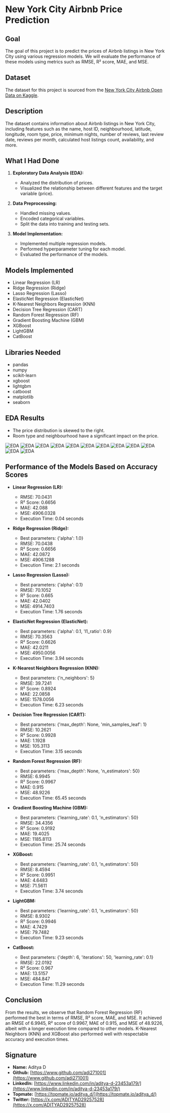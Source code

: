 # New York City Airbnb Price Prediction

## Goal
The goal of this project is to predict the prices of Airbnb listings in New York City using various regression models. We will evaluate the performance of these models using metrics such as RMSE, R² score, MAE, and MSE.

## Dataset
The dataset for this project is sourced from the [New York City Airbnb Open Data on Kaggle](https://www.kaggle.com/datasets/dgomonov/new-york-city-airbnb-open-data/data).

## Description
The dataset contains information about Airbnb listings in New York City, including features such as the name, host ID, neighbourhood, latitude, longitude, room type, price, minimum nights, number of reviews, last review date, reviews per month, calculated host listings count, availability, and more.

## What I Had Done
1. **Exploratory Data Analysis (EDA):**
    - Analyzed the distribution of prices.
    - Visualized the relationship between different features and the target variable (price).

2. **Data Preprocessing:**
    - Handled missing values.
    - Encoded categorical variables.
    - Split the data into training and testing sets.

3. **Model Implementation:**
    - Implemented multiple regression models.
    - Performed hyperparameter tuning for each model.
    - Evaluated the performance of the models.

## Models Implemented
- Linear Regression (LR)
- Ridge Regression (Ridge)
- Lasso Regression (Lasso)
- ElasticNet Regression (ElasticNet)
- K-Nearest Neighbors Regression (KNN)
- Decision Tree Regression (CART)
- Random Forest Regression (RF)
- Gradient Boosting Machine (GBM)
- XGBoost
- LightGBM
- CatBoost

## Libraries Needed
- pandas
- numpy
- scikit-learn
- xgboost
- lightgbm
- catboost
- matplotlib
- seaborn

## EDA Results
- The price distribution is skewed to the right.
- Room type and neighbourhood have a significant impact on the price.

![EDA](https://github.com/adi271001/ML-Crate/blob/airbnb-price/New%20York%20City%20Airbnb%20Price%20Detection/Images/__results___31_1.png?raw=true)
![EDA](https://github.com/adi271001/ML-Crate/blob/airbnb-price/New%20York%20City%20Airbnb%20Price%20Detection/Images/__results___31_3.png?raw=true)
![EDA](https://github.com/adi271001/ML-Crate/blob/airbnb-price/New%20York%20City%20Airbnb%20Price%20Detection/Images/__results___33_3.png?raw=true)
![EDA](https://github.com/adi271001/ML-Crate/blob/airbnb-price/New%20York%20City%20Airbnb%20Price%20Detection/Images/__results___33_5.png?raw=true)
![EDA](https://github.com/adi271001/ML-Crate/blob/airbnb-price/New%20York%20City%20Airbnb%20Price%20Detection/Images/__results___33_7.png?raw=true)
![EDA](https://github.com/adi271001/ML-Crate/blob/airbnb-price/New%20York%20City%20Airbnb%20Price%20Detection/Images/__results___33_9.png?raw=true)
![EDA](https://github.com/adi271001/ML-Crate/blob/airbnb-price/New%20York%20City%20Airbnb%20Price%20Detection/Images/__results___46_1.png?raw=true)
![EDA](https://github.com/adi271001/ML-Crate/blob/airbnb-price/New%20York%20City%20Airbnb%20Price%20Detection/Images/__results___46_2.png?raw=true)
![EDA](https://github.com/adi271001/ML-Crate/blob/airbnb-price/New%20York%20City%20Airbnb%20Price%20Detection/Images/__results___47_0.png?raw=true)
![EDA](https://github.com/adi271001/ML-Crate/blob/airbnb-price/New%20York%20City%20Airbnb%20Price%20Detection/Images/__results___48_0.png?raw=true)
![EDA](https://github.com/adi271001/ML-Crate/blob/airbnb-price/New%20York%20City%20Airbnb%20Price%20Detection/Images/__results___49_0.png?raw=true)
![EDA](https://github.com/adi271001/ML-Crate/blob/airbnb-price/New%20York%20City%20Airbnb%20Price%20Detection/Images/__results___50_0.png?raw=true)


## Performance of the Models Based on Accuracy Scores
- **Linear Regression (LR):**
    - RMSE: 70.0431
    - R² Score: 0.6656
    - MAE: 42.088
    - MSE: 4906.0328
    - Execution Time: 0.04 seconds

- **Ridge Regression (Ridge):**
    - Best parameters: {'alpha': 1.0}
    - RMSE: 70.0438
    - R² Score: 0.6656
    - MAE: 42.0872
    - MSE: 4906.1288
    - Execution Time: 2.1 seconds

- **Lasso Regression (Lasso):**
    - Best parameters: {'alpha': 0.1}
    - RMSE: 70.1052
    - R² Score: 0.665
    - MAE: 42.0402
    - MSE: 4914.7403
    - Execution Time: 1.76 seconds

- **ElasticNet Regression (ElasticNet):**
    - Best parameters: {'alpha': 0.1, 'l1_ratio': 0.9}
    - RMSE: 70.3563
    - R² Score: 0.6626
    - MAE: 42.0211
    - MSE: 4950.0056
    - Execution Time: 3.94 seconds

- **K-Nearest Neighbors Regression (KNN):**
    - Best parameters: {'n_neighbors': 5}
    - RMSE: 39.7241
    - R² Score: 0.8924
    - MAE: 22.0858
    - MSE: 1578.0056
    - Execution Time: 6.23 seconds

- **Decision Tree Regression (CART):**
    - Best parameters: {'max_depth': None, 'min_samples_leaf': 1}
    - RMSE: 10.2621
    - R² Score: 0.9928
    - MAE: 1.1928
    - MSE: 105.3113
    - Execution Time: 3.15 seconds

- **Random Forest Regression (RF):**
    - Best parameters: {'max_depth': None, 'n_estimators': 50}
    - RMSE: 6.9945
    - R² Score: 0.9967
    - MAE: 0.915
    - MSE: 48.9226
    - Execution Time: 65.45 seconds

- **Gradient Boosting Machine (GBM):**
    - Best parameters: {'learning_rate': 0.1, 'n_estimators': 50}
    - RMSE: 34.4356
    - R² Score: 0.9192
    - MAE: 19.4025
    - MSE: 1185.8113
    - Execution Time: 25.74 seconds

- **XGBoost:**
    - Best parameters: {'learning_rate': 0.1, 'n_estimators': 50}
    - RMSE: 8.4594
    - R² Score: 0.9951
    - MAE: 4.6483
    - MSE: 71.5611
    - Execution Time: 3.74 seconds

- **LightGBM:**
    - Best parameters: {'learning_rate': 0.1, 'n_estimators': 50}
    - RMSE: 8.9302
    - R² Score: 0.9946
    - MAE: 4.7429
    - MSE: 79.7482
    - Execution Time: 9.23 seconds

- **CatBoost:**
    - Best parameters: {'depth': 6, 'iterations': 50, 'learning_rate': 0.1}
    - RMSE: 22.0192
    - R² Score: 0.967
    - MAE: 13.5157
    - MSE: 484.847
    - Execution Time: 11.29 seconds

## Conclusion
From the results, we observe that Random Forest Regression (RF) performed the best in terms of RMSE, R² score, MAE, and MSE. It achieved an RMSE of 6.9945, R² score of 0.9967, MAE of 0.915, and MSE of 48.9226, albeit with a longer execution time compared to other models. K-Nearest Neighbors (KNN) and XGBoost also performed well with respectable accuracy and execution times. 

## Signature
- **Name:** Aditya D
- **Github:** [https://www.github.com/adi271001](https://www.github.com/adi271001)
- **LinkedIn:** [https://www.linkedin.com/in/aditya-d-23453a179/](https://www.linkedin.com/in/aditya-d-23453a179/)
- **Topmate:** [https://topmate.io/aditya_d/](https://topmate.io/aditya_d/)
- **Twitter:** [https://x.com/ADITYAD29257528](https://x.com/ADITYAD29257528)
